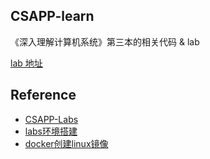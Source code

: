## CSAPP-learn

《深入理解计算机系统》第三本的相关代码 & lab

[lab 地址](http://csapp.cs.cmu.edu/3e/labs.html)

## Reference

- [CSAPP-Labs](https://github.com/Exely/CSAPP-Labs)
- [labs环境搭建](https://blog.csdn.net/aawoe/article/details/107104947)
- [docker创建linux镜像](https://zhuanlan.zhihu.com/p/59548929)